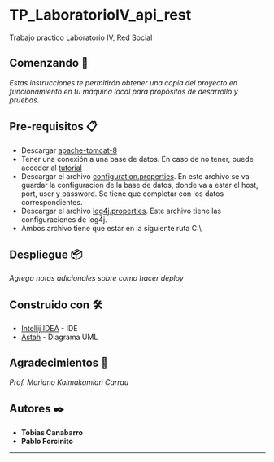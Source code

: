 # TP_LaboratorioIV_api_rest

Trabajo practico Laboratorio IV, Red Social

## Comenzando 🚀

_Estas instrucciones te permitirán obtener una copia del proyecto en funcionamiento en tu máquina local para propósitos de desarrollo y pruebas._

## Pre-requisitos 📋

* Descargar [apache-tomcat-8](https://tomcat.apache.org/download-80.cgi)
* Tener una conexión a una base de datos. En caso de no tener, puede acceder al [tutorial](https://drive.google.com/file/d/17PrCJVVlS56VNvhAqAY0lzGB9NYZHOl0/view?usp=sharing)
* Descargar el archivo [configuration.properties](https://drive.google.com/file/d/1QDtoz8BY80FkCXNdQekGXZemHBeL8lIa/view?usp=sharing). En este archivo se va guardar la configuracion de la base de datos, donde va a estar el host, port, user y password. Se tiene que completar con los datos correspondientes.
* Descargar el archivo [log4j.properties](https://drive.google.com/file/d/1sVjhspU92Hd9j6XsGrso-pA9Hk1xIZ9C/view?usp=sharing). Este archivo tiene las configuraciones de log4j.
* Ambos archivo tiene que estar en la siguiente ruta C:\

## Despliegue 📦

_Agrega notas adicionales sobre como hacer deploy_

## Construido con 🛠️

* [Intellij IDEA](https://www.jetbrains.com/es-es/idea/) - IDE
* [Astah](https://astah.net/products/astah-community/) - Diagrama UML

## Agradecimientos 🚀

_Prof. Mariano Kaimakamian Carrau_

## Autores ✒️

* **Tobias Canabarro**
* **Pablo Forcinito** 
---


